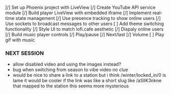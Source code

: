 [/] Set up Phoenix project with LiveView
[/] Create YouTube API service module
[/] Build player LiveView with embedded iframe
[/] Implement real-time state management
    [/] Use presence tracking to show online users
    [/] Use sockets to broadcast messages to other users
[ ] Add theme switching functionality
[/] Style UI to match lofi.cafe aesthetic
    [/] Dispaly online users
    [/] Build music player controls
        [/] Play/pause
        [/] Next/last
        [/] Volume
    [ ] Play gif with music


### NEXT SESSION
- allow disabled video and using the images instead?
- bug when switching from season to vibe video no clue
- would be nice to share a link to a station but i think /winter/locked_in/0 is lame
    it would be cooler if the link was like a short slug like /aSllK3nkne that mapped to the station
    this seems more mysterious

